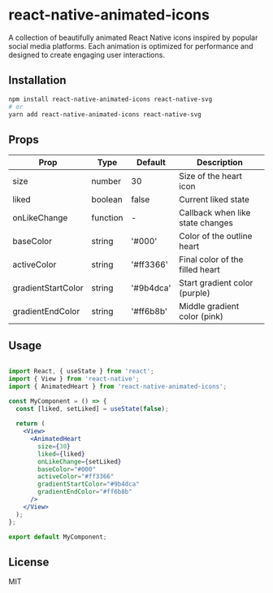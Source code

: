 # react-native-animated-icons
A collection of beautifully animated React Native icons inspired by popular social media platforms. Each animation is optimized for performance and designed to create engaging user interactions.

## Installation

```bash
npm install react-native-animated-icons react-native-svg
# or
yarn add react-native-animated-icons react-native-svg
```

## Props

| Prop | Type | Default | Description |
| --- | --- | --- | --- |
| size | number | 30 | Size of the heart icon |
| liked | boolean | false | Current liked state |
| onLikeChange | function | - | Callback when like state changes |
| baseColor | string | '#000' | Color of the outline heart |
| activeColor | string | '#ff3366' | Final color of the filled heart |
| gradientStartColor | string | '#9b4dca' | Start gradient color (purple) |
| gradientEndColor | string | '#ff6b8b' | Middle gradient color (pink) |

## Usage

```jsx

import React, { useState } from 'react';
import { View } from 'react-native';
import { AnimatedHeart } from 'react-native-animated-icons';

const MyComponent = () => {
  const [liked, setLiked] = useState(false);
  
  return (
    <View>
      <AnimatedHeart 
        size={30}
        liked={liked}
        onLikeChange={setLiked}
        baseColor="#000"
        activeColor="#ff3366"
        gradientStartColor="#9b4dca"
        gradientEndColor="#ff6b8b"
      />
    </View>
  );
};

export default MyComponent;

```

## License
MIT